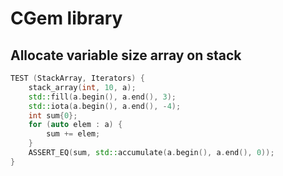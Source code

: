 # CGem library

## Allocate variable size array on stack

```cpp
TEST (StackArray, Iterators) {
    stack_array(int, 10, a);
    std::fill(a.begin(), a.end(), 3);
    std::iota(a.begin(), a.end(), -4);
    int sum{0};
    for (auto elem : a) {
        sum += elem;
    }
    ASSERT_EQ(sum, std::accumulate(a.begin(), a.end(), 0));
}
```
